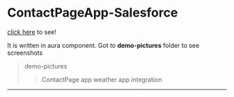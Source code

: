 # ContactPageApp-Salesforce
[click here](https://deepsubha22-dev-ed.lightning.force.com/c/contactpage.app) to see!

It is written in aura component. 
Got to **demo-pictures** folder to see screenshots 
> demo-pictures
>> ContactPage app
>> weather app integration

-----------------------------------------------------------------------------------------------------
